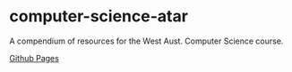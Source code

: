 # computer-science-atar
A compendium of resources for the West Aust. Computer Science course.


[Github Pages](https://darkseas-education.github.io/computer-science-atar/)
